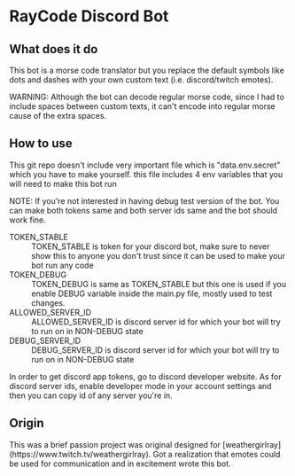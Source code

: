 # RayCode Discord Bot

## What does it do
<p>This bot is a morse code translator but you replace the default symbols like dots and dashes with your own custom text (i.e. discord/twitch emotes).</p>
<p>WARNING: Although the bot can decode regular morse code, since I had to include spaces between custom texts, it can't encode into regular morse cause of the extra spaces.</p>

## How to use
<p>This git repo doesn't include very important file which is "data.env.secret" which you have to make yourself. this file includes 4 env variables that you will need to make this bot run</p>
<p>NOTE: If you're not interested in having debug test version of the bot. You can make both tokens same and both server ids same and the bot should work fine.</p>
<dl>
  <dt>TOKEN_STABLE</dt><dd>TOKEN_STABLE is token for your discord bot, make sure to never show this to anyone you don't trust since it can be used to make your bot run any code</dd>
  <dt>TOKEN_DEBUG</dt><dd>TOKEN_DEBUG is same as TOKEN_STABLE but this one is used if you enable DEBUG variable inside the main.py file, mostly used to test changes.</dd>
  <dt>ALLOWED_SERVER_ID</dt><dd>ALLOWED_SERVER_ID is discord server id for which your bot will try to run on in NON-DEBUG state</dd>
  <dt>DEBUG_SERVER_ID</dt><dd>DEBUG_SERVER_ID is discord server id for which your bot will try to run on in NON-DEBUG state</dd>
</dl>
<p>In order to get discord app tokens, go to discord developer website. As for discord server ids, enable developer mode in your account settings and then you can copy id of any server you're in.</p>

## Origin
<p>This was a brief passion project was original designed for [weathergirlray](https://www.twitch.tv/weathergirlray). Got a realization that emotes could be used for communication and in excitement wrote this bot.</p>
